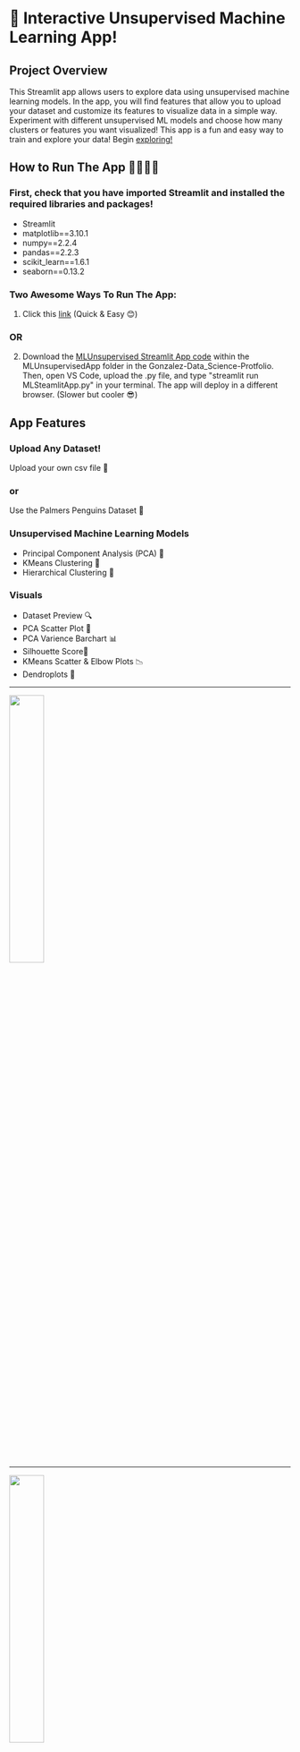 # 🧠 Interactive Unsupervised Machine Learning App! 
## Project Overview 
This Streamlit app allows users to explore data using unsupervised machine learning models. In the app, you will find features that allow you to upload your dataset and customize its features to visualize data in a simple way. Experiment with different unsupervised ML models and choose how many clusters or features you want visualized! This app is a fun and easy way to train and explore your data! Begin [exploring!](https://foerchuml.streamlit.app/)

##  How to Run The App 🏃🏻‍♀️‍➡️
### First, check that you have imported Streamlit and installed the required libraries and packages!
- Streamlit
- matplotlib==3.10.1
- numpy==2.2.4
- pandas==2.2.3
- scikit_learn==1.6.1
- seaborn==0.13.2

### Two Awesome Ways To Run The App:

1. Click this [link](https://foerchuml.streamlit.app/) (Quick & Easy 😊)
### OR
2. Download the [MLUnsupervised Streamlit App code](https://github.com/nat-foerch/Gonzalez--Data-Science-Portfolio/blob/main/MLUnsupervisedApp/MLUnsupervisedApp.py) within the MLUnsupervisedApp folder in the Gonzalez-Data_Science-Protfolio. Then, open VS Code, upload the .py file, and type "streamlit run MLSteamlitApp.py" in your terminal. The app will deploy in a different browser. (Slower but cooler 😎)

## App Features
### Upload Any Dataset!
Upload your own csv file 📂
### or
Use the Palmers Penguins Dataset 🐧

### Unsupervised Machine Learning Models
- Principal Component Analysis (PCA) 🌿
- KMeans Clustering 🏡
- Hierarchical Clustering 👑

### Visuals 
- Dataset Preview 🔍
- PCA Scatter Plot 🧐
- PCA Varience Barchart 📊
- Silhouette Score🎯
- KMeans Scatter & Elbow Plots 📉
- Dendroplots 🌿
<hr>
<p align="left">
  <img src="https://foerchuml.streamlit.app/~/+/media/bd3ca7f54ff587a03939f4036e81dd219a0b45f29ebcf009b568eda4.png" style="width: 35%;" />
<hr>
<p align="left">
  <img src="https://media.geeksforgeeks.org/wp-content/uploads/20230425190545/download-(10).png" style="width: 35%;" />
<hr>

## References
- [Streamlit API Cheat Sheet](https://docs.streamlit.io/develop/quick-reference/cheat-sheet)
- [SciKit Learn User Guide](https://scikit-learn.org/stable/supervised_learning.html)
- [Seaborn API](https://seaborn.pydata.org/generated/seaborn.heatmap.html)

